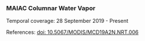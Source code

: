 ### MAIAC Columnar Water Vapor
Temporal coverage: 28 September 2019 - Present

References: [doi: 10.5067/MODIS/MCD19A2N.NRT.006](http://doi.org/10.5067/MODIS/MCD19A2N.NRT.006)
